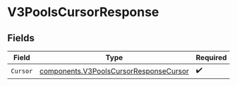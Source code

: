 # V3PoolsCursorResponse


## Fields

| Field                                                                                            | Type                                                                                             | Required                                                                                         | Description                                                                                      |
| ------------------------------------------------------------------------------------------------ | ------------------------------------------------------------------------------------------------ | ------------------------------------------------------------------------------------------------ | ------------------------------------------------------------------------------------------------ |
| `Cursor`                                                                                         | [components.V3PoolsCursorResponseCursor](../../models/components/v3poolscursorresponsecursor.md) | :heavy_check_mark:                                                                               | N/A                                                                                              |